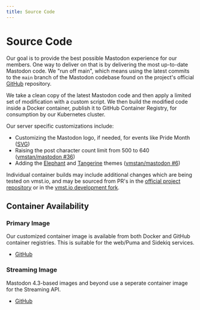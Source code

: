 ```yaml
---
title: Source Code
---
```


# Source Code

Our goal is to provide the best possible Mastodon experience for our members.
One way to deliver on that is by delivering the most up-to-date Mastodon code.
We "run off main", which means using the latest commits to the `main` branch of the Mastodon codebase found on the project's official [GitHub](https://github.com/mastodon/mastodon) repository.

We take a clean copy of the latest Mastodon code and then apply a limited set of modification with a custom script.
We then build the modified code inside a Docker container, publish it to GitHub Container Registry, for consumption by our Kubernetes cluster.

Our server specific customizations include:

- Customizing the Mastodon logo, if needed, for events like Pride Month ([SVG](https://cdn.vmst.io/docs/masto-pride.zip))
- Raising the post character count limit from 500 to 640 ([vmstan/mastodon #36](https://github.com/vmstan/mastodon/pull/36))
- Adding the [Elephant](/clients/elephant) and [Tangerine](/clients/tangerine) themes ([vmstan/mastodon #6](https://github.com/vmstan/mastodon/pull/6))

Individual container builds may include additional changes which are being tested on vmst.io, and may be sourced from PR's in the [official project repository](https://github.com/mastodon/mastodon) or in the [vmst.io development fork](https://github.com/vmstan/mastodon/pulls?q=is%3Apr+is%3Aopen+label%3Avmst.io%2Fdeployed).

## Container Availability

### Primary Image

Our customized container image is available from both Docker and GitHub container registries. This is suitable for the web/Puma and Sidekiq services.

- [GitHub](https://github.com/users/vmstan/packages/container/package/mastodon)

### Streaming Image

Mastodon 4.3-based images and beyond use a seperate container image for the Streaming API.

- [GitHub](https://github.com/users/vmstan/packages/container/package/mastodon-streaming)